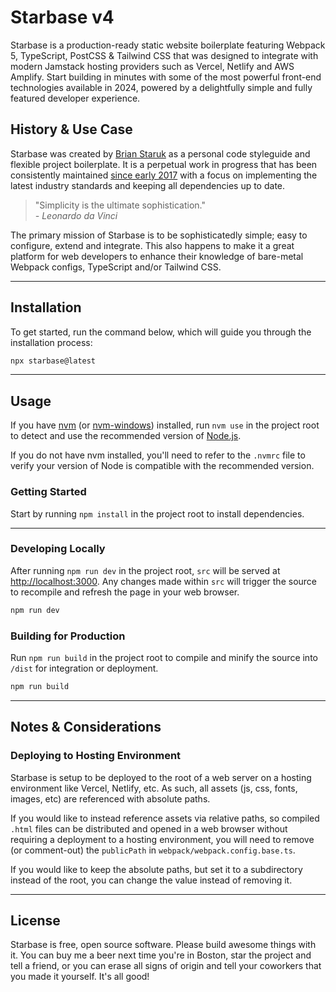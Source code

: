 # Starbase v4

Starbase is a production-ready static website boilerplate featuring Webpack 5, TypeScript, PostCSS & Tailwind CSS that was designed to integrate with modern Jamstack hosting providers such as Vercel, Netlify and AWS Amplify. Start building in minutes with some of the most powerful front-end technologies available in 2024, powered by a delightfully simple and fully featured developer experience.

## History & Use Case

Starbase was created by [Brian Staruk](https://brian.staruk.net) as a personal code styleguide and flexible project boilerplate. It is a perpetual work in progress that has been consistently maintained [since early 2017](https://github.com/bstaruk/starbase/pull/1) with a focus on implementing the latest industry standards and keeping all dependencies up to date.

> "Simplicity is the ultimate sophistication."<br>_\- Leonardo da Vinci_

The primary mission of Starbase is to be sophisticatedly simple; easy to configure, extend and integrate. This also happens to make it a great platform for web developers to enhance their knowledge of bare-metal Webpack configs, TypeScript and/or Tailwind CSS.

---

## Installation

To get started, run the command below, which will guide you through the installation process:

```bash
npx starbase@latest
```

---

## Usage

If you have [nvm](https://github.com/nvm-sh/nvm) (or [nvm-windows](https://github.com/coreybutler/nvm-windows)) installed, run `nvm use` in the project root to detect and use the recommended version of [Node.js](https://nodejs.org).

If you do not have nvm installed, you'll need to refer to the `.nvmrc` file to verify your version of Node is compatible with the recommended version.

### Getting Started

Start by running `npm install` in the project root to install dependencies.

---

### Developing Locally

After running `npm run dev` in the project root, `src` will be served at [http://localhost:3000](http://localhost:3000). Any changes made within `src` will trigger the source to recompile and refresh the page in your web browser.

```bash
npm run dev
```

### Building for Production

Run `npm run build` in the project root to compile and minify the source into `/dist` for integration or deployment.

```bash
npm run build
```

---

## Notes & Considerations

### Deploying to Hosting Environment

Starbase is setup to be deployed to the root of a web server on a hosting environment like Vercel, Netlify, etc. As such, all assets (js, css, fonts, images, etc) are referenced with absolute paths.

If you would like to instead reference assets via relative paths, so compiled `.html` files can be distributed and opened in a web browser without requiring a deployment to a hosting environment, you will need to remove (or comment-out) the `publicPath` in `webpack/webpack.config.base.ts`.

If you would like to keep the absolute paths, but set it to a subdirectory instead of the root, you can change the value instead of removing it.

---

## License

Starbase is free, open source software. Please build awesome things with it. You can buy me a beer next time you're in Boston, star the project and tell a friend, or you can erase all signs of origin and tell your coworkers that you made it yourself. It's all good!
